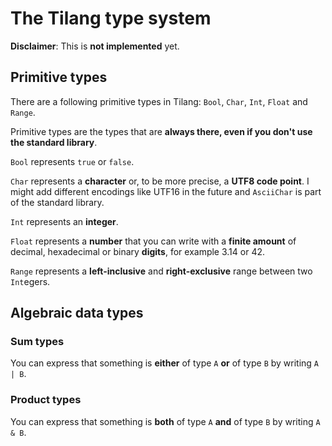 # The Tilang type system

**Disclaimer**: This is **not implemented** yet.

## Primitive types

There are a following primitive types in Tilang: `Bool`, `Char`, `Int`, `Float` and `Range`.

Primitive types are the types that are **always there, even if you don't use the standard library**.

`Bool` represents `true` or `false`.

`Char` represents a **character** or, to be more precise, a **UTF8 code point**.
I might add different encodings like UTF16 in the future and `AsciiChar` is part of the standard library.

`Int` represents an **integer**.

`Float` represents a **number** that you can write with a **finite amount** of decimal, hexadecimal or binary **digits**, for example 3.14 or 42.

`Range` represents a **left-inclusive** and **right-exclusive** range between two `Int`egers.

## Algebraic data types

### Sum types

You can express that something is **either** of type `A` **or** of type `B` by writing `A | B`.

### Product types

You can express that something is **both** of type `A` **and** of type `B` by writing `A & B`.
